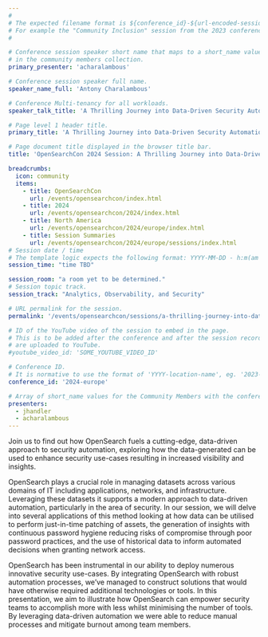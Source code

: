 ```yaml
---
#
# The expected filename format is ${conference_id}-${url-encoded-session-title}.md
# For example the "Community Inclusion" session from the 2023 conference in North America the title is "2023-europe-community-inclusion.html"
#

# Conference session speaker short name that maps to a short_name value
# in the community members collection.
primary_presenter: 'acharalambous'

# Conference session speaker full name.
speaker_name_full: 'Antony Charalambous'

# Conference Multi-tenancy for all workloads.
speaker_talk_title: 'A Thrilling Journey into Data-Driven Security Automation'

# Page level 1 header title.
primary_title: 'A Thrilling Journey into Data-Driven Security Automation'

# Page document title displayed in the browser title bar.
title: 'OpenSearchCon 2024 Session: A Thrilling Journey into Data-Driven Security Automation'

breadcrumbs:
  icon: community
  items:
    - title: OpenSearchCon
      url: /events/opensearchcon/index.html
    - title: 2024
      url: /events/opensearchcon/2024/index.html
    - title: North America
      url: /events/opensearchcon/2024/europe/index.html
    - title: Session Summaries
      url: /events/opensearchcon/2024/europe/sessions/index.html
# Session date / time
# The template logic expects the following format: YYYY-MM-DD - h:m(am|pm)-(h:m(am|pm))
session_time: "time TBD"

session_room: "a room yet to be determined."
# Session topic track.
session_track: "Analytics, Observability, and Security"

# URL permalink for the session.
permalink: '/events/opensearchcon/sessions/a-thrilling-journey-into-data-driven-security-automation.html'

# ID of the YouTube video of the session to embed in the page.
# This is to be added after the conference and after the session recordings
# are uploaded to YouTube.
#youtube_video_id: 'SOME_YOUTUBE_VIDEO_ID'

# Conference ID.
# It is normative to use the format of 'YYYY-location-name', eg. '2023-europe'.
conference_id: '2024-europe'

# Array of short_name values for the Community Members with the conference_speaker persona whom are presenting the session. This includes the primary_speaker indicated above and any other presenters (if any).
presenters:
  - jhandler
  - acharalambous
---
```

Join us to find out how OpenSearch fuels a cutting-edge, data-driven approach to security automation, exploring how the data-generated can be used to enhance security use-cases resulting in increased visibility and insights.

OpenSearch plays a crucial role in managing datasets across various domains of IT including applications, networks, and infrastructure. Leveraging these datasets it supports a modern approach to data-driven automation, particularly in the area of security. In our session, we will delve into several applications of this method looking at how data can be utilised to perform just-in-time patching of assets, the generation of insights with continuous password hygiene reducing risks of compromise through poor password practices, and the use of historical data to inform automated decisions when granting network access.

OpenSearch has been instrumental in our ability to deploy numerous innovative security use-cases. By integrating OpenSearch with robust automation processes, we’ve managed to construct solutions that would have otherwise required additional technologies or tools. In this presentation, we aim to illustrate how OpenSearch can empower security teams to accomplish more with less whilst minimising the number of tools. By leveraging data-driven automation we were able to reduce manual processes and mitigate burnout among team members.